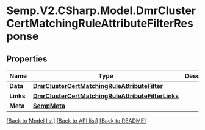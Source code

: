 # Semp.V2.CSharp.Model.DmrClusterCertMatchingRuleAttributeFilterResponse
## Properties

Name | Type | Description | Notes
------------ | ------------- | ------------- | -------------
**Data** | [**DmrClusterCertMatchingRuleAttributeFilter**](DmrClusterCertMatchingRuleAttributeFilter.md) |  | [optional] 
**Links** | [**DmrClusterCertMatchingRuleAttributeFilterLinks**](DmrClusterCertMatchingRuleAttributeFilterLinks.md) |  | [optional] 
**Meta** | [**SempMeta**](SempMeta.md) |  | 

[[Back to Model list]](../README.md#documentation-for-models) [[Back to API list]](../README.md#documentation-for-api-endpoints) [[Back to README]](../README.md)

